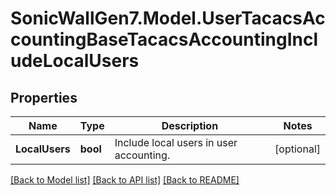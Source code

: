 # SonicWallGen7.Model.UserTacacsAccountingBaseTacacsAccountingIncludeLocalUsers

## Properties

Name | Type | Description | Notes
------------ | ------------- | ------------- | -------------
**LocalUsers** | **bool** | Include local users in user accounting. | [optional] 

[[Back to Model list]](../README.md#documentation-for-models) [[Back to API list]](../README.md#documentation-for-api-endpoints) [[Back to README]](../README.md)

